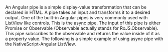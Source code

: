 An Angular pipe is a simple display-value transformation that can be declared in HTML. 
A pipe takes an input and transforms it to a desired output. One of the built-in Angular pipes is very commonly used with ListView 
like controls. This is the async pipe. The input of this pipe is either Promise<Array> or Observable<Array> (Observable actually 
stands for RxJS.Observable). This pipe subscribes to the observable and returns the value inside of it as a property value. 
The following is a simple example of using async pipe with the NativeScript-Angular ListView.

<snippet id='using-async-pipe-code'/>